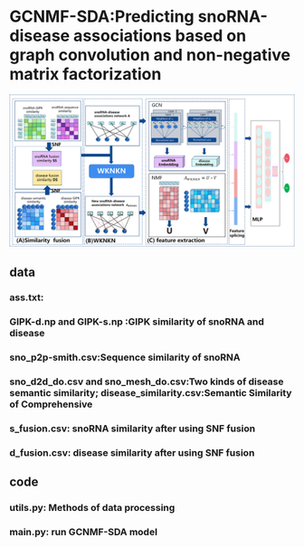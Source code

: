 # GCNMF-SDA:Predicting snoRNA-disease associations based on graph convolution and non-negative matrix factorization
![GCNMF-SDA](GCNMF-SDA.png)

## data

### ass.txt:
### GIPK-d.np and GIPK-s.np :GIPK similarity of snoRNA and disease

### sno_p2p-smith.csv:Sequence similarity of snoRNA

### sno_d2d_do.csv and sno_mesh_do.csv:Two kinds of disease semantic similarity; disease_similarity.csv:Semantic Similarity of Comprehensive

### s_fusion.csv: snoRNA similarity after using SNF fusion

### d_fusion.csv: disease similarity after using SNF fusion

## code 
### utils.py: Methods of data processing
### main.py: run GCNMF-SDA model
